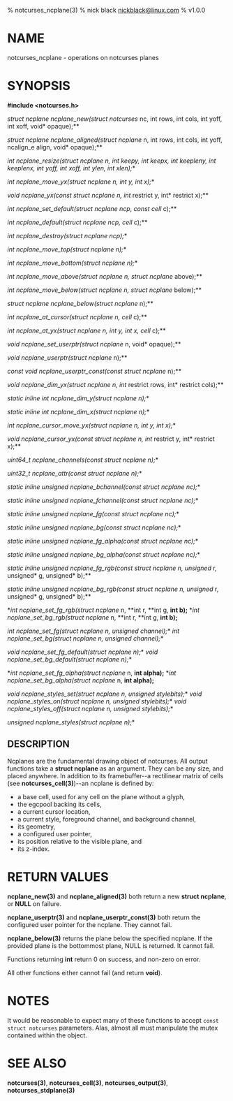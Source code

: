% notcurses_ncplane(3)
% nick black <nickblack@linux.com>
% v1.0.0

# NAME

notcurses_ncplane - operations on notcurses planes

# SYNOPSIS

**#include <notcurses.h>**

**struct ncplane* ncplane_new(struct notcurses* nc, int rows, int cols, int yoff, int xoff, void* opaque);**

**struct ncplane* ncplane_aligned(struct ncplane* n, int rows, int cols, int yoff, ncalign_e align, void* opaque);**

**int ncplane_resize(struct ncplane* n, int keepy, int keepx, int keepleny, int keeplenx, int yoff, int xoff, int ylen, int xlen);**

**int ncplane_move_yx(struct ncplane* n, int y, int x);**

**void ncplane_yx(const struct ncplane* n, int* restrict y, int* restrict x);**

**int ncplane_set_default(struct ncplane* ncp, const cell* c);**

**int ncplane_default(struct ncplane* ncp, cell* c);**

**int ncplane_destroy(struct ncplane* ncp);**

**int ncplane_move_top(struct ncplane* n);**

**int ncplane_move_bottom(struct ncplane* n);**

**int ncplane_move_above(struct ncplane* n, struct ncplane* above);**

**int ncplane_move_below(struct ncplane* n, struct ncplane* below);**

**struct ncplane* ncplane_below(struct ncplane* n);**

**int ncplane_at_cursor(struct ncplane* n, cell* c);**

**int ncplane_at_yx(struct ncplane* n, int y, int x, cell* c);**

**void* ncplane_set_userptr(struct ncplane* n, void* opaque);**

**void* ncplane_userptr(struct ncplane* n);**

**const void* ncplane_userptr_const(const struct ncplane* n);**

**void ncplane_dim_yx(struct ncplane* n, int* restrict rows, int* restrict cols);**

**static inline int ncplane_dim_y(struct ncplane* n);**

**static inline int ncplane_dim_x(struct ncplane* n);**

**int ncplane_cursor_move_yx(struct ncplane* n, int y, int x);**

**void ncplane_cursor_yx(const struct ncplane* n, int* restrict y, int* restrict x);**

**uint64_t ncplane_channels(const struct ncplane* n);**

**uint32_t ncplane_attr(const struct ncplane* n);**

**static inline unsigned ncplane_bchannel(const struct ncplane* nc);**

**static inline unsigned ncplane_fchannel(const struct ncplane* nc);**

**static inline unsigned ncplane_fg(const struct ncplane* nc);**

**static inline unsigned ncplane_bg(const struct ncplane* nc);**

**static inline unsigned ncplane_fg_alpha(const struct ncplane* nc);**

**static inline unsigned ncplane_bg_alpha(const struct ncplane* nc);**

**static inline unsigned ncplane_fg_rgb(const struct ncplane* n, unsigned* r, unsigned* g, unsigned* b);**

**static inline unsigned ncplane_bg_rgb(const struct ncplane* n, unsigned* r, unsigned* g, unsigned* b);**

**int ncplane_set_fg_rgb(struct ncplane* n, **int r, **int g, **int b);**
**int ncplane_set_bg_rgb(struct ncplane* n, **int r, **int g, **int b);**

**int ncplane_set_fg(struct ncplane* n, unsigned channel);**
**int ncplane_set_bg(struct ncplane* n, unsigned channel);**

**void ncplane_set_fg_default(struct ncplane* n);**
**void ncplane_set_bg_default(struct ncplane* n);**

**int ncplane_set_fg_alpha(struct ncplane* n, **int alpha);**
**int ncplane_set_bg_alpha(struct ncplane* n, **int alpha);**

**void ncplane_styles_set(struct ncplane* n, unsigned stylebits);**
**void ncplane_styles_on(struct ncplane* n, unsigned stylebits);**
**void ncplane_styles_off(struct ncplane* n, unsigned stylebits);**

**unsigned ncplane_styles(struct ncplane* n);**

## DESCRIPTION

Ncplanes are the fundamental drawing object of notcurses. All output functions
take a **struct ncplane** as an argument. They can be any size, and placed
anywhere. In addition to its framebuffer--a rectilinear matrix of cells
(see **notcurses_cell(3)**)--an ncplane is defined by:

* a base cell, used for any cell on the plane without a glyph,
* the egcpool backing its cells,
* a current cursor location,
* a current style, foreground channel, and background channel,
* its geometry,
* a configured user pointer,
* its position relative to the visible plane, and
* its z-index.

# RETURN VALUES

**ncplane_new(3)** and **ncplane_aligned(3)** both return a new **struct ncplane**, or
**NULL** on failure.

**ncplane_userptr(3)** and **ncplane_userptr_const(3)** both return the configured user
pointer for the ncplane. They cannot fail.

**ncplane_below(3)** returns the plane below the specified ncplane. If the provided
plane is the bottommost plane, NULL is returned. It cannot fail.

Functions returning **int** return 0 on success, and non-zero on error.

All other functions either cannot fail (and return **void**).

# NOTES

It would be reasonable to expect many of these functions to accept `const struct notcurses`
parameters. Alas, almost all must manipulate the mutex contained within the object.

# SEE ALSO

**notcurses(3)**, **notcurses_cell(3)**, **notcurses_output(3)**,
**notcurses_stdplane(3)**

